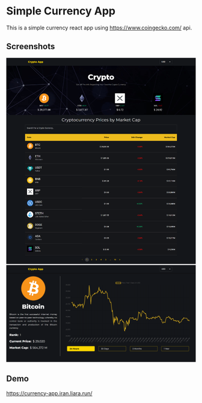 
# Simple Currency App

This is a simple currency react app using https://www.coingecko.com/ api.


## Screenshots

![Alt text](/s1.png?raw=true "Main Screen")
![Alt text](/s2.png?raw=true "Coin Screen")



## Demo

https://currency-app.iran.liara.run/
